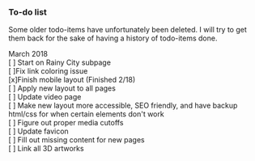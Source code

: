 ### To-do list
Some older todo-items have unfortunately been deleted. I will try to get them back for the sake of having a history of todo-items done.

March 2018  
[ ] Start on Rainy City subpage  
[ ]Fix link coloring issue  
[x]Finish mobile layout (Finished 2/18)  
[ ] Apply new layout to all pages  
[ ] Update video page  
[ ] Make new layout more accessible, SEO friendly, and have backup html/css for when certain elements don't work  
[ ] Figure out proper media cutoffs  
[ ] Update favicon  
[ ] Fill out missing content for new pages  
[ ] Link all 3D artworks